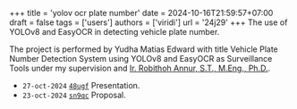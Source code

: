 +++
title = 'yolov ocr plate number'
date = 2024-10-16T21:59:57+07:00
draft = false
tags = ['users']
authors = ['viridi']
url = '24j29'
+++
The use of YOLOv8 and EasyOCR in detecting vehicle plate number.

<!--more-->

The project is performed by Yudha Matias Edward with title Vehicle Plate Number Detection System using YOLOv8 and EasyOCR as Surveillance Tools under my supervision and [Ir. Robithoh Annur, S.T., M.Eng., Ph.D.](https://itb.ac.id/staf/profil/robithoh-annur).

+ `27-oct-2024` [`48ugf`](https://osf.io/48ugf) Presentation.
+ `23-oct-2024` [`sn9qc`](https://osf.io/sn9qc) Proposal.